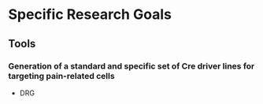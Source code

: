 # Specific Research Goals

## Tools

### Generation of a standard and specific set of Cre driver lines for targeting pain-related cells
- DRG

